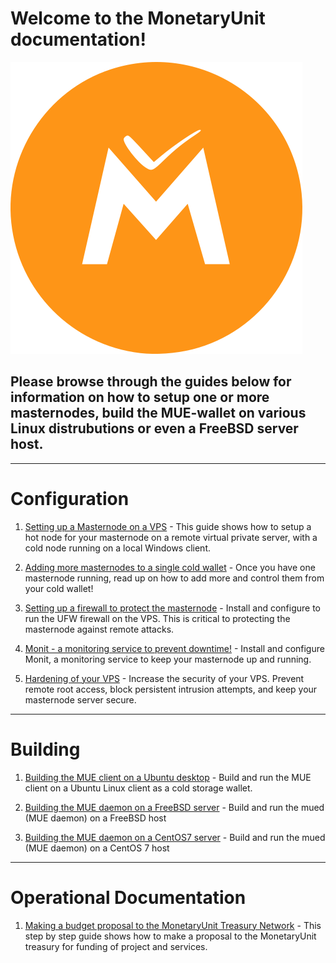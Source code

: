 # Welcome to the MonetaryUnit documentation!
![mue-logo](https://github.com/muecoin/insignia/blob/master/MUE/MUE_logo_width_467.png)

## Please browse through the guides below for information on how to setup one or more masternodes, build the MUE-wallet on various Linux distrubutions or even a FreeBSD server host.

--------------------------------------

# Configuration

1. [Setting up a Masternode on a VPS](https://github.com/muecoin/Guides/blob/master/masternode_setup.md) - This guide shows how to setup a hot node for your masternode on a remote virtual private server, with a cold node running on a local Windows client.

2. [Adding more masternodes to a single cold wallet](https://github.com/muecoin/Guides/blob/master/Multiple_Masternodes.md) - Once you have one masternode running, read up on how to add more and control them from your cold wallet!

3. [Setting up a firewall to protect the masternode](https://github.com/muecoin/Guides/blob/master/ufw-firewall.md) - Install and configure to run the UFW firewall on the VPS. This is critical to protecting the masternode against remote attacks.

4. [Monit - a monitoring service to prevent downtime!](https://github.com/muecoin/Guides/blob/master/monit.md) - Install and configure Monit, a monitoring service to keep your masternode up and running.

5. [Hardening of your VPS](https://github.com/muecoin/Guides/blob/master/hardening_vps.md) - Increase the security of your VPS. Prevent remote root access, block persistent intrusion attempts, and keep your masternode server secure.


---------------------------------------

# Building

1. [Building the MUE client on a Ubuntu desktop](https://github.com/muecoin/Guides/blob/master/Build_Ubuntu_Desktop.md) - Build and run the MUE client on a Ubuntu Linux client as a cold storage wallet.

2. [Building the MUE daemon on a FreeBSD server](https://github.com/muecoin/Guides/blob/master/Build_Freebsd.md) - Build and run the mued (MUE daemon) on a FreeBSD host

3. [Building the MUE daemon on a CentOS7 server](https://github.com/muecoin/Guides/blob/master/Build_CentOS_7.md) - Build and run the mued (MUE daemon) on a CentOS 7 host

---------------------------------------

# Operational Documentation

1. [Making a budget proposal to the MonetaryUnit Treasury Network](https://github.com/muecoin/Guides/blob/master/making_a_MUE_proposal.md) - This step by step guide shows how to make a proposal to the MonetaryUnit treasury for funding of project and services.

